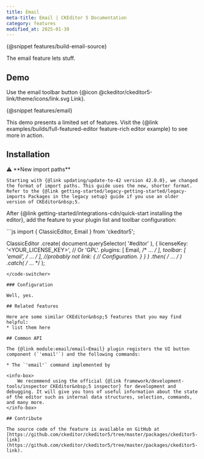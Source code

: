 ```yaml
---
title: Email
meta-title: Email | CKEditor 5 Documentation
category: features
modified_at: 2025-01-30
---
```


{@snippet features/build-email-source}

The email feature lets stuff.

## Demo

Use the email toolbar button {@icon @ckeditor/ckeditor5-link/theme/icons/link.svg Link}.

{@snippet features/email}

<info-box info>
	This demo presents a limited set of features. Visit the {@link examples/builds/full-featured-editor feature-rich editor example} to see more in action.
</info-box>

## Installation

<info-box info>
	⚠️ **New import paths**

	Starting with {@link updating/update-to-42 version 42.0.0}, we changed the format of import paths. This guide uses the new, shorter format. Refer to the {@link getting-started/legacy-getting-started/legacy-imports Packages in the legacy setup} guide if you use an older version of CKEditor&nbsp;5.
</info-box>

After {@link getting-started/integrations-cdn/quick-start installing the editor}, add the feature to your plugin list and toolbar configuration:

<code-switcher>
```js
import { ClassicEditor, Email } from 'ckeditor5';

ClassicEditor
	.create( document.querySelector( '#editor' ), {
		licenseKey: '<YOUR_LICENSE_KEY>', // Or 'GPL'.
		plugins: [ Email, /* ... */ ],
		toolbar: [ 'email', /* ... */ ], //probably not
		link: {
			// Configuration.
		}
	} )
	.then( /* ... */ )
	.catch( /* ... */ );
```
</code-switcher>

### Configuration

Well, yes.

## Related features

Here are some similar CKEditor&nbsp;5 features that you may find helpful:
* list them here

## Common API

The {@link module:email/email~Email} plugin registers the UI button component (`'email'`) and the following commands:

* The `'email'` command implemented by 

<info-box>
	We recommend using the official {@link framework/development-tools/inspector CKEditor&nbsp;5 inspector} for development and debugging. It will give you tons of useful information about the state of the editor such as internal data structures, selection, commands, and many more.
</info-box>

## Contribute

The source code of the feature is available on GitHub at [https://github.com/ckeditor/ckeditor5/tree/master/packages/ckeditor5-link](https://github.com/ckeditor/ckeditor5/tree/master/packages/ckeditor5-link).
